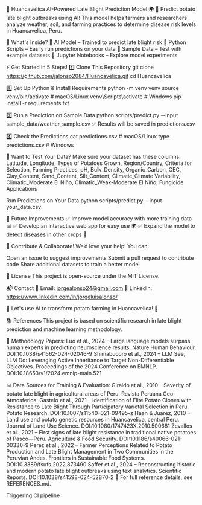 🥔 Huancavelica AI-Powered Late Blight Prediction Model 🌍
🚀 Predict potato late blight outbreaks using AI!
This model helps farmers and researchers analyze weather, soil, and farming practices to determine disease risk levels in Huancavelica, Peru.

📂 What's Inside?
📌 AI Model – Trained to predict late blight risk
📌 Python Scripts – Easily run predictions on your data
📌 Sample Data – Test with example datasets
📌 Jupyter Notebooks – Explore model experiments

⚡ Get Started in 5 Steps!
1️⃣ Clone This Repository
git clone https://github.com/jalonso2084/Huancavelica.git
cd Huancavelica

2️⃣ Set Up Python & Install Requirements
python -m venv venv
source venv/bin/activate  # macOS/Linux
venv\Scripts\activate     # Windows
pip install -r requirements.txt

3️⃣ Run a Prediction on Sample Data
python scripts/predict.py --input sample_data/weather_sample.csv
✅ Results will be saved in predictions.csv

4️⃣ Check the Predictions
cat predictions.csv  # macOS/Linux
type predictions.csv # Windows

🧪 Want to Test Your Data?
Make sure your dataset has these columns:
Latitude, Longitude, Types of Potatoes Grown, Region/Country, Criteria for Selection,
Farming Practices, pH, Bulk_Density, Organic_Carbon, CEC, Clay_Content,
Sand_Content, Silt_Content, Climatic_Climate Variability, 
Climatic_Moderate El Niño, Climatic_Weak-Moderate El Niño, Fungicide Applications

Run Predictions on Your Data
python scripts/predict.py --input your_data.csv

🚀 Future Improvements
✅ Improve model accuracy with more training data 📊
✅ Develop an interactive web app for easy use 🌍
✅ Expand the model to detect diseases in other crops 🌾

🤝 Contribute & Collaborate!
We’d love your help! You can:

Open an issue to suggest improvements
Submit a pull request to contribute code
Share additional datasets to train a better model

📜 License
This project is open-source under the MIT License.

📬 Contact
📧 Email: jorgealonso24@gmail.com
💼 LinkedIn: https://www.linkedin.com/in/jorgeluisalonso/

🚀 Let's use AI to transform potato farming in Huancavelica! 🌱

📚 References
This project is based on scientific research in late blight prediction and machine learning methodology.

🔬 Methodology Papers:
Luo et al., 2024 – Large language models surpass human experts in predicting neuroscience results. Nature Human Behaviour. DOI:10.1038/s41562-024-02046-9
Shimabucoro et al., 2024 – LLM See, LLM Do: Leveraging Active Inheritance to Target Non-Differentiable Objectives. Proceedings of the 2024 Conference on EMNLP. DOI:10.18653/v1/2024.emnlp-main.521

📊 Data Sources for Training & Evaluation:
Giraldo et al., 2010 – Severity of potato late blight in agricultural areas of Peru. Revista Peruana Geo-Atmosferica.
Gastelo et al., 2021 – Identification of Elite Potato Clones with Resistance to Late Blight Through Participatory Varietal Selection in Peru. Potato Research. DOI:10.1007/s11540-021-09495-z
Haan & Juarez, 2010 – Land use and potato genetic resources in Huancavelica, central Peru. Journal of Land Use Science. DOI:10.1080/1747423X.2010.500681
Zevallos et al., 2021 – First signs of late blight resistance in traditional native potatoes of Pasco—Peru. Agriculture & Food Security. DOI:10.1186/s40066-021-00330-9
Perez et al., 2022 – Farmer Perceptions Related to Potato Production and Late Blight Management in Two Communities in the Peruvian Andes. Frontiers in Sustainable Food Systems. DOI:10.3389/fsufs.2022.873490
Saffer et al., 2024 – Reconstructing historic and modern potato late blight outbreaks using text analytics. Scientific Reports. DOI:10.1038/s41598-024-52870-2
📖 For full reference details, see REFERENCES.md.


T r i g g e r i n g   C I   p i p e l i n e  
 